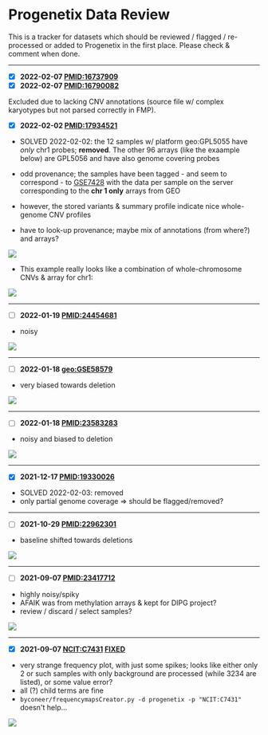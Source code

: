 # Progenetix Data Review

This is a tracker for datasets which should be reviewed / flagged / re-processed or
added to Progenetix in the first place. Please check & comment when done.


--------------------------------------------------------------------------------

* [X] **2022-02-07 [PMID:16737909](https://progenetix.org/publications/details/?id=PMID:16737909)**
* [X] **2022-02-07 [PMID:16790082](https://progenetix.org/publications/details/?id=PMID:16790082)**

Excluded due to lacking CNV annotations (source file w/ complex karyotypes but
not parsed correctly in FMP).

* [X] **2022-02-02 [PMID:17934521](https://progenetix.org/publications/details/?id=PMID:17934521)**

* SOLVED 2022-02-02: the 12 samples w/ platform geo:GPL5055 have _only_ chr1 probes; **removed**. The other 96 arrays (like the exaample below) are GPL5056 and have also genome covering probes

* odd provenance; the samples have been tagged - and seem to correspond - to [GSE7428](https://www.ncbi.nlm.nih.gov/geo/query/acc.cgi?acc=GSE7426) with the data per sample on the
server corresponding to the **chr 1 only** arrays from GEO
* however, the stored variants & summary profile indicate nice whole-genome CNV profiles
* have to look-up provenance; maybe mix of annotations (from where?) and arrays?

![](https://progenetix.org/cgi/PGX/cgi/collationPlots.cgi?datasetIds=progenetix&id=PMID:17934521)

* This example really looks like a combination of whole-chromosome CNVs & array for chr1:

![](https://progenetix.org/cgi/callsetPlots.cgi?callsets.id=pgxcs-kftw94yk$&datasetIds=progenetix)


--------------------------------------------------------------------------------

* [ ] **2022-01-19 [PMID:24454681](https://progenetix.org/publications/details/?id=PMID:24454681)**

* noisy

![](https://progenetix.org/cgi/PGX/cgi/collationPlots.cgi?datasetIds=progenetix&id=PMID:24454681)


--------------------------------------------------------------------------------

* [ ] **2022-01-18 [geo:GSE58579](https://progenetix.org/subsets/subsetdetails/?datasetIds=progenetix&id=geo:GSE58579)**

* very biased towards deletion

![](https://progenetix.org/cgi/PGX/cgi/collationPlots.cgi?datasetIds=progenetix&id=geo:GSE58579)

--------------------------------------------------------------------------------

* [ ] **2022-01-18 [PMID:23583283](https://progenetix.org/publications/details/?id=PMID:23583283)**

* noisy and biased to deletion

![](https://progenetix.org/cgi/PGX/cgi/collationPlots.cgi?datasetIds=progenetix&id=PMID:23583283)

--------------------------------------------------------------------------------

* [X] **2021-12-17 [PMID:19330026](https://progenetix.org/publications/details/?id=PMID:19330026)**

* SOLVED 2022-02-03: removed
* only partial genome coverage => should be flagged/removed?

--------------------------------------------------------------------------------

* [ ] **2021-10-29 [PMID:22962301](https://progenetix.org/publications/details/?id=PMID:22962301)**

* baseline shifted towards deletions

![](https://progenetix.org/cgi/PGX/cgi/collationPlots.cgi?datasetIds=progenetix&id=PMID:22962301)

--------------------------------------------------------------------------------

* [ ] **2021-09-07 [PMID:23417712](https://progenetix.org/publications/details/?id=PMID:23417712)**

* highly noisy/spiky
* AFAIK was from methylation arrays & kept for DIPG project?
* review / discard / select samples?

![](https://progenetix.org/cgi/PGX/cgi/collationPlots.cgi?datasetIds=progenetix&id=PMID:23417712)

--------------------------------------------------------------------------------

* [X] **2021-09-07 [NCIT:C7431](https://progenetix.org/subsets/biosubsets/?filters=NCIT:C7431&datasetIds=progenetix) [FIXED](https://docs.progenetix.org/en/latest/changelog.html#bug-fix-frequency-maps)**

* very strange frequency plot, with just some spikes; looks like either only 2 or such samples with only background are processed (while 3234 are listed), or some value error?
* all (?) child terms are fine
* `byconeer/frequencymapsCreator.py -d progenetix -p "NCIT:C7431"` doesn't help...

![](https://progenetix.org/cgi/PGX/cgi/collationPlots.cgi?datasetIds=progenetix&id=NCIT:C7431)

